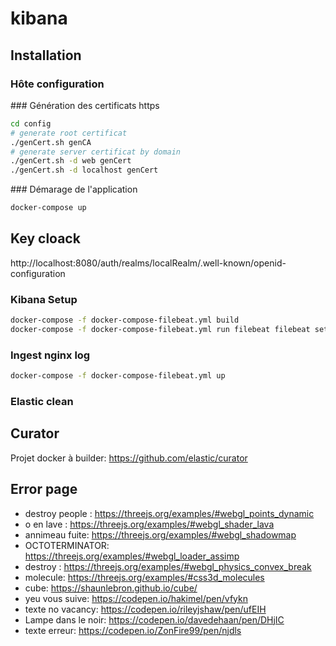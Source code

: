 # kibana

## Installation

### Hôte configuration

 
### Génération des certificats https

```bash
cd config
# generate root certificat
./genCert.sh genCA
# generate server certificat by domain
./genCert.sh -d web genCert
./genCert.sh -d localhost genCert
```

### Démarage de l'application
```bash
docker-compose up
```

## Key cloack
http://localhost:8080/auth/realms/localRealm/.well-known/openid-configuration


### Kibana Setup

```bash
docker-compose -f docker-compose-filebeat.yml build
docker-compose -f docker-compose-filebeat.yml run filebeat filebeat setup
```

### Ingest nginx log
```bash
docker-compose -f docker-compose-filebeat.yml up
```

### Elastic clean

## Curator 
Projet docker à builder: 
https://github.com/elastic/curator


## Error page
* destroy people : https://threejs.org/examples/#webgl_points_dynamic
* o en lave : https://threejs.org/examples/#webgl_shader_lava
* annimeau fuite: https://threejs.org/examples/#webgl_shadowmap
* OCTOTERMINATOR: https://threejs.org/examples/#webgl_loader_assimp
* destroy : https://threejs.org/examples/#webgl_physics_convex_break
* molecule: https://threejs.org/examples/#css3d_molecules
* cube: https://shaunlebron.github.io/cube/
* yeu vous suive: https://codepen.io/hakimel/pen/vfykn
* texte no vacancy: https://codepen.io/rileyjshaw/pen/ufEIH
* Lampe dans le noir: https://codepen.io/davedehaan/pen/DHjIC
* texte erreur: https://codepen.io/ZonFire99/pen/njdls
 

